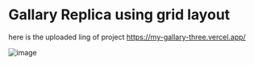  # Gallary Replica using grid layout 

here is the uploaded ling of project 
https://my-gallary-three.vercel.app/

![image](https://github.com/ProSrm/MyGallary/assets/111609339/31b7463d-6f75-44e2-b88f-d5e6625dddf9)
